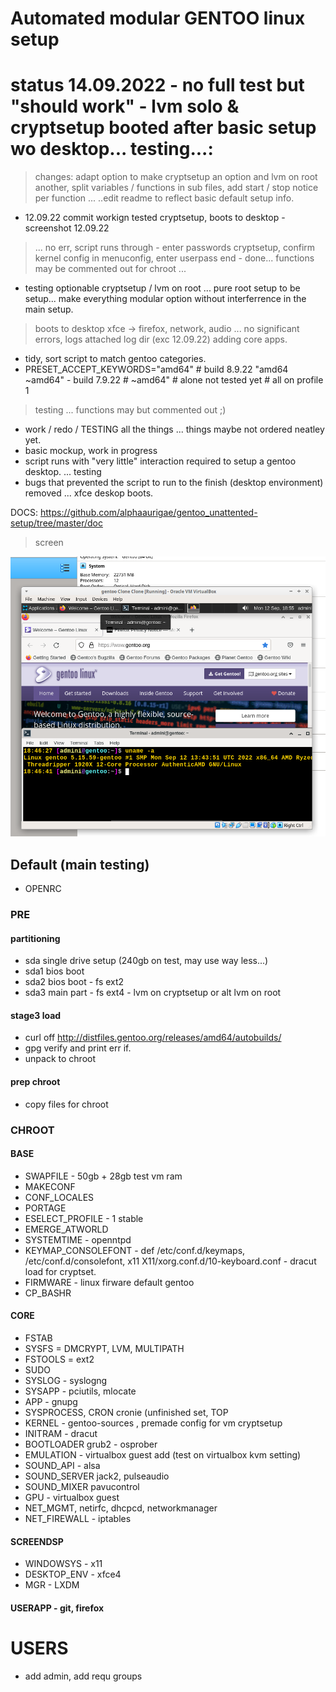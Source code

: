 # Automated modular GENTOO linux setup


# status 14.09.2022 - no full test but "should work" - lvm solo & cryptsetup booted after basic setup wo desktop... testing...:
> changes: adapt option to make cryptsetup an option and lvm on root another, split variables / functions in sub files, add start / stop notice per function ...
> ..edit readme to reflect basic default setup info.

- 12.09.22 commit workign tested cryptsetup, boots to desktop - screenshot 12.09.22
> ... no err, script runs through - enter passwords cryptsetup, confirm kernel config in menuconfig, enter userpass end - done...
 functions may be commented out for chroot ...

- testing optionable cryptsetup / lvm on root ... pure root setup to be setup... make everything modular option without interferrence in the main setup.
> boots to desktop xfce -> firefox, network, audio ...
> no significant errors, logs attached log dir (exc 12.09.22)
> adding core apps.
- tidy, sort script to match gentoo categories.
- PRESET_ACCEPT_KEYWORDS="amd64" # build 8.9.22 "amd64 ~amd64" - build 7.9.22 # ~amd64" # alone not tested yet # all on profile 1
> testing ... functions may but commented out ;)
- work / redo / TESTING all the things ... things maybe not ordered neatley yet.
- basic mockup, work in progress
- script runs with "very little" interaction required to setup a gentoo desktop. ... testing
- bugs that prevented the script to run to the finish (desktop environment) removed ... xfce deskop boots.


DOCS: https://github.com/alphaaurigae/gentoo_unattented-setup/tree/master/doc

> <p>screen</p>
![<p>booted...</p> ](img/screenshots/virtual_machine/virtualbox/Screenshot_2022-09-12_20-55-20.png)

## Default (main testing)
- OPENRC

### PRE

#### partitioning
- sda single drive setup (240gb on test, may use way less...)
- sda1 bios boot
- sda2 bios boot - fs ext2
- sda3 main part - fs ext4 - lvm on cryptsetup or alt lvm on root

#### stage3 load
- curl off http://distfiles.gentoo.org/releases/amd64/autobuilds/
- gpg verify and print err if. 
- unpack to chroot

#### prep chroot
- copy files for chroot

### CHROOT
#### BASE
- SWAPFILE - 50gb + 28gb test vm ram
- MAKECONF 
- CONF_LOCALES
- PORTAGE
- ESELECT_PROFILE - 1 stable
- EMERGE_ATWORLD
- SYSTEMTIME - openntpd
- KEYMAP_CONSOLEFONT - def /etc/conf.d/keymaps, /etc/conf.d/consolefont, x11 X11/xorg.conf.d/10-keyboard.conf - dracut load for cryptset.
- FIRMWARE - linux firware default gentoo
- CP_BASHR

#### CORE
- FSTAB
- SYSFS = DMCRYPT, LVM, MULTIPATH
- FSTOOLS = ext2
- SUDO
- SYSLOG - syslogng
- SYSAPP - pciutils, mlocate
- APP - gnupg
- SYSPROCESS, CRON cronie (unfinished set, TOP
- KERNEL - gentoo-sources , premade config for vm cryptsetup
- INITRAM - dracut
- BOOTLOADER grub2 - osprober
- EMULATION - virtualbox guest add (test on virtualbox kvm setting)
- SOUND_API - alsa
- SOUND_SERVER jack2, pulseaudio
- SOUND_MIXER pavucontrol
- GPU - virtualbox guest
- NET_MGMT, netirfc, dhcpcd, networkmanager
- NET_FIREWALL - iptables

#### SCREENDSP
- WINDOWSYS - x11
- DESKTOP_ENV - xfce4
- MGR - LXDM

#### USERAPP - git, firefox

# USERS
- add admin, add requ groups
